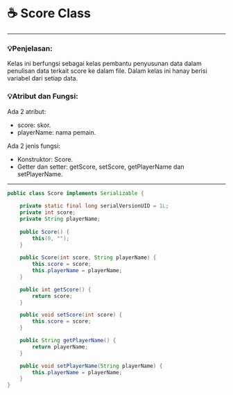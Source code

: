 # ☕️ Score Class

****
### 💡Penjelasan:
Kelas ini berfungsi sebagai kelas pembantu penyusunan data dalam penulisan data terkait score ke dalam file.
Dalam kelas ini hanay berisi variabel dari setiap data.

### 💡Atribut dan Fungsi:
Ada 2 atribut:   
- score: skor.
- playerName: nama pemain.

Ada 2 jenis fungsi:   
- Konstruktor: Score.
- Getter dan setter: getScore, setScore, getPlayerName dan setPlayerName.

****

```java
public class Score implements Serializable {
	
	private static final long serialVersionUID = 1L;
	private int score;
	private String playerName;
	
	public Score() {
		this(0, "");
	}
	
	public Score(int score, String playerName) {
		this.score = score;
		this.playerName = playerName;
	}

	public int getScore() {
		return score;
	}

	public void setScore(int score) {
		this.score = score;
	}

	public String getPlayerName() {
		return playerName;
	}

	public void setPlayerName(String playerName) {
		this.playerName = playerName;
	}	
}
```